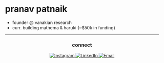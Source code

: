 # pranav patnaik
* founder @ vanakian research
* curr. building mathema & haruki (~$50k in funding)
---
<h3 align="center">connect</h3>
<p align="center">
  <a href="https://instagram.com/pranavpatnaik_">
    <img src="https://img.shields.io/badge/Instagram-%23E4405F.svg?logo=Instagram&logoColor=white" alt="Instagram" style="border: none;">
  </a>
  <a href="https://linkedin.com/in/pranavpatnaik">
    <img src="https://img.shields.io/badge/LinkedIn-%230077B5.svg?logo=linkedin&logoColor=white" alt="LinkedIn" style="border: none;">
  </a>
  <a href="mailto:pranavsaipatnaik@gmail.com">
    <img src="https://img.shields.io/badge/Email-D14836?logo=gmail&logoColor=white" alt="Email" style="border: none;">
  </a>
</p>


